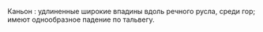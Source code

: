 ---
---

Каньон
: удлиненные широкие впадины вдоль речного русла, среди гор; имеют однообразное падение по тальвегу.
